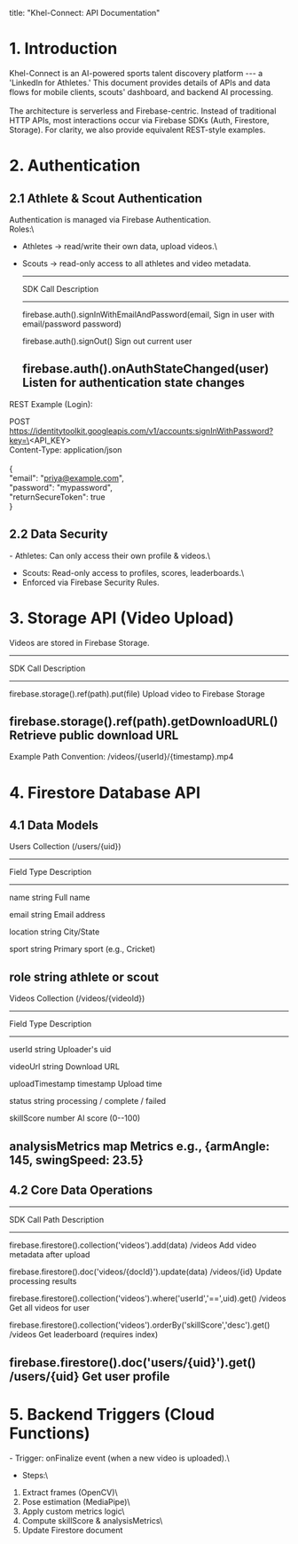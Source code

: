 
title: "Khel-Connect: API Documentation"


# **1. Introduction**

Khel-Connect is an AI-powered sports talent discovery platform --- a
\'LinkedIn for Athletes.\' This document provides details of APIs and
data flows for mobile clients, scouts' dashboard, and backend AI
processing.\
\
The architecture is serverless and Firebase-centric. Instead of
traditional HTTP APIs, most interactions occur via Firebase SDKs (Auth,
Firestore, Storage). For clarity, we also provide equivalent REST-style
examples.

# **2. Authentication**

## **2.1 Athlete & Scout Authentication**

Authentication is managed via Firebase Authentication.\
Roles:\
- Athletes → read/write their own data, upload videos.\
- Scouts → read-only access to all athletes and video metadata.

  ---------------------------------------------------------------------------------------
  SDK Call                                            Description
  --------------------------------------------------- -----------------------------------
  firebase.auth().signInWithEmailAndPassword(email,   Sign in user with email/password
  password)                                           

  firebase.auth().signOut()                           Sign out current user

  firebase.auth().onAuthStateChanged(user)            Listen for authentication state
                                                      changes
  ---------------------------------------------------------------------------------------

REST Example (Login):

POST
https://identitytoolkit.googleapis.com/v1/accounts:signInWithPassword?key=\<API_KEY\>\
Content-Type: application/json\
\
{\
\"email\": \"priya@example.com\",\
\"password\": \"mypassword\",\
\"returnSecureToken\": true\
}

## **2.2 Data Security**

\- Athletes: Can only access their own profile & videos.\
- Scouts: Read-only access to profiles, scores, leaderboards.\
- Enforced via Firebase Security Rules.

# **3. Storage API (Video Upload)**

Videos are stored in Firebase Storage.

  -----------------------------------------------------------------------------------
  SDK Call                                        Description
  ----------------------------------------------- -----------------------------------
  firebase.storage().ref(path).put(file)          Upload video to Firebase Storage

  firebase.storage().ref(path).getDownloadURL()   Retrieve public download URL
  -----------------------------------------------------------------------------------

Example Path Convention: /videos/{userId}/{timestamp}.mp4

# **4. Firestore Database API**

## **4.1 Data Models**

Users Collection (/users/{uid})

  -----------------------------------------------------------------------
  Field                   Type                    Description
  ----------------------- ----------------------- -----------------------
  name                    string                  Full name

  email                   string                  Email address

  location                string                  City/State

  sport                   string                  Primary sport (e.g.,
                                                  Cricket)

  role                    string                  athlete or scout
  -----------------------------------------------------------------------

Videos Collection (/videos/{videoId})

  -----------------------------------------------------------------------
  Field                   Type                    Description
  ----------------------- ----------------------- -----------------------
  userId                  string                  Uploader's uid

  videoUrl                string                  Download URL

  uploadTimestamp         timestamp               Upload time

  status                  string                  processing / complete /
                                                  failed

  skillScore              number                  AI score (0--100)

  analysisMetrics         map                     Metrics e.g.,
                                                  {armAngle: 145,
                                                  swingSpeed: 23.5}
  -----------------------------------------------------------------------

## **4.2 Core Data Operations**

  ------------------------------------------------------------------------------------------------------------------------------------
  SDK Call                                                                             Path                    Description
  ------------------------------------------------------------------------------------ ----------------------- -----------------------
  firebase.firestore().collection(\'videos\').add(data)                                /videos                 Add video metadata
                                                                                                               after upload

  firebase.firestore().doc(\'videos/{docId}\').update(data)                            /videos/{id}            Update processing
                                                                                                               results

  firebase.firestore().collection(\'videos\').where(\'userId\',\'==\',uid).get()       /videos                 Get all videos for user

  firebase.firestore().collection(\'videos\').orderBy(\'skillScore\',\'desc\').get()   /videos                 Get leaderboard
                                                                                                               (requires index)

 firebase.firestore().doc(\'users/{uid}\').get()                                      /users/{uid}            Get user profile
  ------------------------------------------------------------------------------------------------------------------------------------

# **5. Backend Triggers (Cloud Functions)**

\- Trigger: onFinalize event (when a new video is uploaded).\
- Steps:\
1. Extract frames (OpenCV)\
2. Pose estimation (MediaPipe)\
3. Apply custom metrics logic\
4. Compute skillScore & analysisMetrics\
5. Update Firestore document

